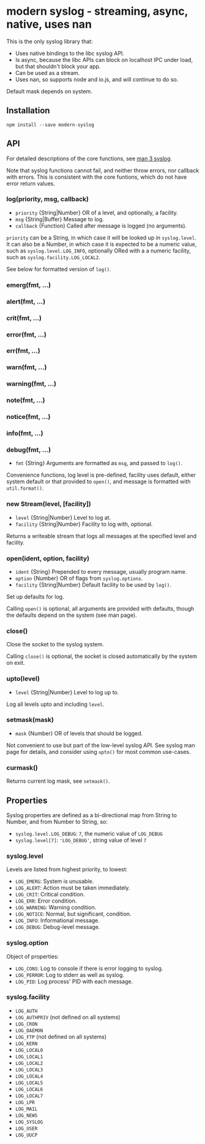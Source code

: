 # modern syslog - streaming, async, native, uses nan

This is the only syslog library that:

- Uses native bindings to the libc syslog API.
- Is async, because the libc APIs can block on localhost IPC under load, but
  that shouldn't block your app.
- Can be used as a stream.
- Uses nan, so supports node and io.js, and will continue to do so.

Default mask depends on system.

## Installation

    npm install --save modern-syslog

## API

For detailed descriptions of the core functions, see [man 3
syslog](http://man7.org/linux/man-pages/man3/syslog.3.html).

Note that syslog functions cannot fail, and neither throw errors, nor callback
with errors. This is consistent with the core funtions, which do not have error
return values.

### log(priority, msg, callback)

- `priority` {String|Number} OR of a level, and optionally, a facility.
- `msg` {String|Buffer} Message to log.
- `callback` {Function} Called after message is logged (no arguments).

`priority` can be a String, in which case it will be looked up in
`syslog.level`. It can also be a Number, in which case it is expected to be
a numeric value, such as `syslog.level.LOG_INFO`, optionally ORed with a
a numeric facility, such as `syslog.facility.LOG_LOCAL2`.

See below for formatted version of `log()`.

### emerg(fmt, ...)
### alert(fmt, ...)
### crit(fmt, ...)
### error(fmt, ...)
### err(fmt, ...)
### warn(fmt, ...)
### warning(fmt, ...)
### note(fmt, ...)
### notice(fmt, ...)
### info(fmt, ...)
### debug(fmt, ...)

- `fmt` {String} Arguments are formatted as `msg`, and passed to `log()`.

Convenience functions, log level is pre-defined, facility uses default, either
system default or that provided to `open()`, and message is formatted with
`util.format()`.

### new Stream(level, [facility])

- `level` {String|Number} Level to log at.
- `facility` {String|Number} Facility to log with, optional.

Returns a writeable stream that logs all messages at the specified level and
facility.

### open(ident, option, facility)

- `ident` {String} Prepended to every message, usually program name.
- `option` {Number} OR of flags from `syslog.options`.
- `facility` {String|Number} Default facility to be used by `log()`.

Set up defaults for log.

Calling `open()` is optional, all arguments are provided with defaults, though
the defaults depend on the system (see man page).

### close()

Close the socket to the syslog system.

Calling `close()` is optional, the socket is closed automatically by the
system on exit.

### upto(level)

- `level` {String|Number} Level to log up to.

Log all levels upto and including `level`.

### setmask(mask)

- `mask` {Number} OR of levels that should be logged.

Not convenient to use but part of the low-level syslog API. See syslog man page
for details, and consider using `upto()` for most common use-cases.

### curmask()

Returns current log mask, see `setmask()`.

## Properties

Syslog properties are defined as a bi-directional map from String to Number, and
from Number to String, so:

- `syslog.level.LOG_DEBUG`: `7`, the numeric value of `LOG_DEBUG`
- `syslog.level[7]`: `'LOG_DEBUG'`, string value of level `7`

### syslog.level

Levels are listed from highest priority, to lowest:

- `LOG_EMERG`: System is unusable.
- `LOG_ALERT`: Action must be taken immediately.
- `LOG_CRIT`: Critical condition.
- `LOG_ERR`: Error condition.
- `LOG_WARNING`: Warning condition.
- `LOG_NOTICE`: Normal, but significant, condition.
- `LOG_INFO`: Informational message.
- `LOG_DEBUG`: Debug-level message.

### syslog.option

Object of properties:

- `LOG_CONS`: Log to console if there is error logging to syslog.
- `LOG_PERROR`: Log to stderr as well as syslog.
- `LOG_PID`: Log process' PID with each message.

### syslog.facility

- `LOG_AUTH`
- `LOG_AUTHPRIV` (not defined on all systems)
- `LOG_CRON`
- `LOG_DAEMON`
- `LOG_FTP` (not defined on all systems)
- `LOG_KERN`
- `LOG_LOCAL0`
- `LOG_LOCAL1`
- `LOG_LOCAL2`
- `LOG_LOCAL3`
- `LOG_LOCAL4`
- `LOG_LOCAL5`
- `LOG_LOCAL6`
- `LOG_LOCAL7`
- `LOG_LPR`
- `LOG_MAIL`
- `LOG_NEWS`
- `LOG_SYSLOG`
- `LOG_USER`
- `LOG_UUCP`
